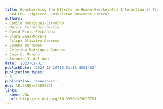 ```yaml
---
title: Benchmarking the Effects on Human–Exoskeleton Interaction of Trajectory, Admittance
  and EMG-Triggered Exoskeleton Movement Control
authors:
- Camila Rodrigues-Carvalho
- Marvin Fernández-García
- David Pinto-Fernández
- Clara Sanz-Morere
- Filipe Oliveira Barroso
- Susana Borromeo
- Cristina Rodríguez-Sánchez
- Juan C. Moreno
- Antonio J. del-Ama
date: '2023-01-01'
publishDate: '2024-10-18T13:01:33.888340Z'
publication_types:
- 8
publication: '*Sensors*'
doi: 10.3390/s23020791
links:
- name: URL
  url: http://dx.doi.org/10.3390/s23020791
---
```

